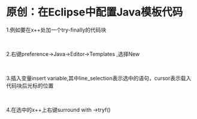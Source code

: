 # 原创：在Eclipse中配置Java模板代码

1.例如要在x++处加一个try-finally的代码块

 

2.右键preference-&gt;Java-&gt;Editor-&gt;Templates ,选择New 

 

3.插入变量insert variable,其中line_selection表示选中的语句，cursor表示载入代码块后光标的位置

 

4.在选中的x++上右键surround with -&gt;tryf()

 

 
